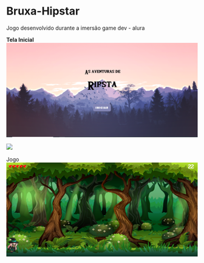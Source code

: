 # Bruxa-Hipstar
Jogo desenvolvido durante a imersão game dev - alura


<b>Tela Inicial</b>
![](Menu.PNG)

<img src=”Menu.PNG”>

Jogo
![](Jogo.PNG)
